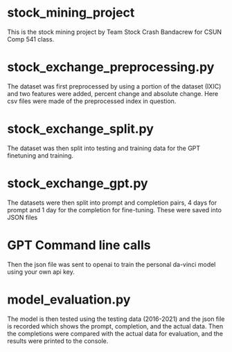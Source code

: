 # stock_mining_project

This is the stock mining project by Team Stock Crash Bandacrew for CSUN Comp 541 class.

# stock_exchange_preprocessing.py

The dataset was first preprocessed by using a portion of the dataset (IXIC) and two features were added, percent change and absolute change. Here csv files were made of the preprocessed index in question.  

# stock_exchange_split.py

The dataset was then split into testing and training data for the GPT finetuning and training.

# stock_exchange_gpt.py

The datasets were then split into prompt and completion pairs, 4 days for prompt and 1 day for the completion for fine-tuning. These were saved into JSON files

# GPT Command line calls

Then the json file was sent to openai to train the personal da-vinci model using your own api key.

# model_evaluation.py

The model is then tested using the testing data (2016-2021) and the json file is recorded which shows the prompt, completion, and the actual data. Then the completions were compared with the actual data for evaluation, and the results were printed to the console.
